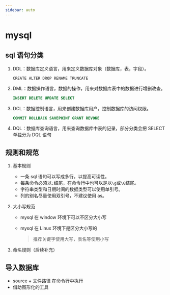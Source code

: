 ```yaml
---
sidebar: auto
---
```


# mysql

## sql 语句分类

1. DDL：数据库定义语言，用来定义数据库对象（数据库，表，字段）。

   ```sq
   CREATE ALTER DROP RENAME TRUNCATE
   ```

2. DML：数据操作语言，数据的操作，用来对数据库表中的数据进行增删改查。

   ```sql
   INSERT DELETE UPDATE SELECT
   ```

3. DCL：数据控制语言，用来创建数据库用户，控制数据库的访问权限。

   ```sql
   COMMIT ROLLBACK SAVEPOINT GRANT REVOKE
   ```

4. DQL：数据库查询语言，用来查询数据库中表的记录，部分分类会把 SELECT 单独分为 DQL 语句

## 规则和规范

1. 基本规则

   - 一条 sql 语句可以写成多行，以提高可读性。
   - 每条命令必须以`;`结尾，在命令行中也可以是以`\g`或`\G`结尾。
   - 字符串类型和日期时间的数据类型可以使用单引号。
   - 列的别名尽量使用双引号，不建议使用 as。

2. 大小写规范

   - mysql 在 window 环境下可以不区分大小写

   - mysql 在 Linux 环境下是区分大小写的

     > 推荐关键字使用大写，表名等使用小写

3. 命名规则（后续补充）

## 导入数据库

* source + 文件路径			在命令行中执行
* 借助图形化的工具